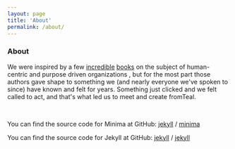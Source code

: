 ```yaml
---
layout: page
title: 'About'
permalink: /about/
---
```


### About

<!-- + fromTeal is your catalyst to begin working on your purpose and make a living doing it. Use the platform to find collaborators who share your purpose, connect with the people who will benefit from your work, and grow into a human-centered organization with our tools to facilitate co-leadership, accountability, and financial equity. + -->

We were inspired by a few [incredible](https://www.reinventingorganizations.com/) [books](https://freedomincbook.com/freedom-inc/) on the subject of human-centric and purpose driven organizations , but for the most part those authors gave shape to something we (and nearly everyone we've spoken to since) have known and felt for years. Something just clicked and we felt called to act, and that's what led us to meet and create fromTeal. &nbsp;    
  
&nbsp;  



You can find the source code for Minima at GitHub:
[jekyll][jekyll-organization] /
[minima](https://github.com/jekyll/minima)

You can find the source code for Jekyll at GitHub:
[jekyll][jekyll-organization] /
[jekyll](https://github.com/jekyll/jekyll)


[jekyll-organization]: https://github.com/jekyll
